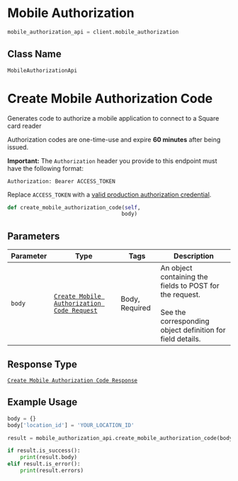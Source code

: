 # Mobile Authorization

```python
mobile_authorization_api = client.mobile_authorization
```

## Class Name

`MobileAuthorizationApi`


# Create Mobile Authorization Code

Generates code to authorize a mobile application to connect to a Square card reader

Authorization codes are one-time-use and expire __60 minutes__ after being issued.

__Important:__ The `Authorization` header you provide to this endpoint must have the following format:

```
Authorization: Bearer ACCESS_TOKEN
```

Replace `ACCESS_TOKEN` with a
[valid production authorization credential](https://developer.squareup.com/docs/build-basics/access-tokens).

```python
def create_mobile_authorization_code(self,
                                    body)
```

## Parameters

| Parameter | Type | Tags | Description |
|  --- | --- | --- | --- |
| `body` | [`Create Mobile Authorization Code Request`](/doc/models/create-mobile-authorization-code-request.md) | Body, Required | An object containing the fields to POST for the request.<br><br>See the corresponding object definition for field details. |

## Response Type

[`Create Mobile Authorization Code Response`](/doc/models/create-mobile-authorization-code-response.md)

## Example Usage

```python
body = {}
body['location_id'] = 'YOUR_LOCATION_ID'

result = mobile_authorization_api.create_mobile_authorization_code(body)

if result.is_success():
    print(result.body)
elif result.is_error():
    print(result.errors)
```

